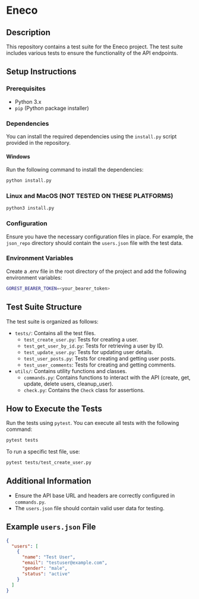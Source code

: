 # Eneco

## Description

This repository contains a test suite for the Eneco project. The test suite includes various tests to ensure the functionality of the API endpoints.

## Setup Instructions

### Prerequisites

- Python 3.x
- `pip` (Python package installer)

### Dependencies

You can install the required dependencies using the `install.py` script provided in the repository.

#### Windows
Run the following command to install the dependencies:
```bash
python install.py
```
### Linux and MacOS (NOT TESTED ON THESE PLATFORMS)
```bash
python3 install.py
```
### Configuration

Ensure you have the necessary configuration files in place. For example, the `json_repo` directory should contain the `users.json` file with the test data.

### Environment Variables

Create a .env file in the root directory of the project and add the following environment variables:

```bash
GOREST_BEARER_TOKEN=<your_bearer_token>
```


## Test Suite Structure

The test suite is organized as follows:

- `tests/`: Contains all the test files.
  - `test_create_user.py`: Tests for creating a user.
  - `test_get_user_by_id.py`: Tests for retrieving a user by ID.
  - `test_update_user.py`: Tests for updating user details.
  - `test_user_posts.py`: Tests for creating and getting user posts.
  - `test_user_comments`: Tests for creating and getting comments.
- `utils/`: Contains utility functions and classes.
  - `commands.py`: Contains functions to interact with the API (create, get, update, delete users, cleanup_user).
  - `check.py`: Contains the `Check` class for assertions.

## How to Execute the Tests

Run the tests using `pytest`. You can execute all tests with the following command:

```bash
pytest tests
```

To run a specific test file, use:

```bash
pytest tests/test_create_user.py
```

## Additional Information

- Ensure the API base URL and headers are correctly configured in `commands.py`.
- The `users.json` file should contain valid user data for testing.

## Example `users.json` File

```json
{
  "users": [
    {
      "name": "Test User",
      "email": "testuser@example.com",
      "gender": "male",
      "status": "active"
    }
  ]
}
```
